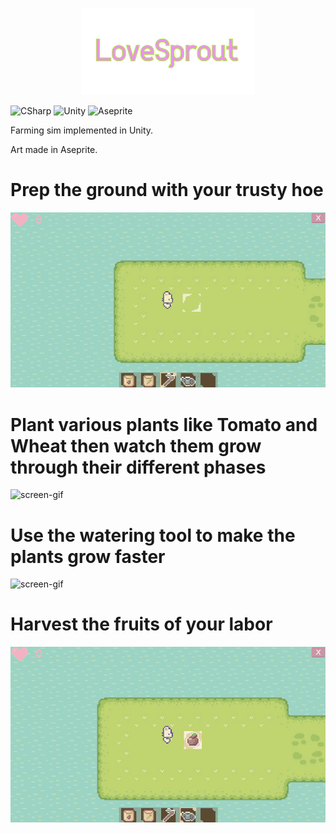 <p align="center">
  <img src="https://github.com/Nizar1999/Farming-Sim/blob/main/screenshots/Banner.png" width = 55%; height=55% />
</p>

![CSharp](https://img.shields.io/badge/-C%23-black?style=for-the-badge&logo=csharp&logoColor=red) 
![Unity](https://img.shields.io/badge/-Unity-black?style=for-the-badge&logo=unity&logoColor=red) 
![Aseprite](https://img.shields.io/badge/-Aseprite-black?style=for-the-badge&logo=aseprite&logoColor=red) 


 Farming sim implemented in Unity.
 
 Art made in Aseprite.
 
 # Prep the ground with your trusty hoe
 ![screen-gif](./screenshots/Hoe.gif)
 
 # Plant various plants like Tomato and Wheat then watch them grow through their different phases
 ![screen-gif](./screenshots/Plants.gif)
 
 # Use the watering tool to make the plants grow faster
 ![screen-gif](./screenshots/Watering.gif)
 
 # Harvest the fruits of your labor
 ![screen-gif](./screenshots/Harvest.gif)
